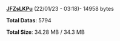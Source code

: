 [**JFZsLKPu**](/data/JFZsLKPu.txt) (22/01/23 - 03:18)- 14958 bytes

**Total Datas**: 5794

**Total Size**: 34.28 MB / 34.3 MB
